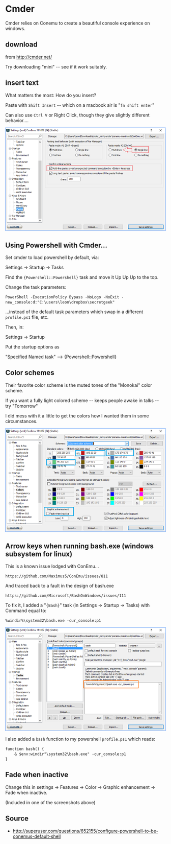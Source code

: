 # Cmder 

Cmder relies on Conemu to create a beautiful console experience on windows. 

## download

from <http://cmder.net/> 

Try downloading "mini" -- see if it work suitably.


## insert text

What matters the most: How do you insert?

Paste with `Shift Insert` -- which on a macbook air is "`fn shift enter`"

Can also use `Ctrl V` or Right Click, though they give slightly different behavior....

![cmder paste settings](CmdEr_Paste_Settings.png)

## Using Powershell with Cmder...

Set cmder to load powershell by default, via:

Settings -> Startup -> Tasks

Find the `{Powershell::Powershell}` task and move it Up Up Up to the top.

Change the task parameters:

    PowerShell -ExecutionPolicy Bypass -NoLogo -NoExit -new_console:d:"C:\users\leon\dropbox\secretgeek"

...instead of the default task parameters which swap in a different `profile.ps1` file, etc.

Then, in:

Settings -> Startup

Put the startup options as

"Specified Named task" --> {Powershell::Powershell}


## Color schemes

Their favorite color scheme is the muted tones of the "Monokai" color scheme.

If you want a fully light colored scheme -- keeps people awake in talks -- try "Tomorrow"

I did mess with it a little to get the colors how I wanted them in some circumstances.

![Tomorrow Color Scheme (slightly modified)](CmdEr_Color_Scheme_Based_On_Tomorrow.png)


## Arrow keys when running bash.exe (windows subsystem for linux)

This is a known issue lodged with ConEmu...

    https://github.com/Maximus5/ConEmu/issues/811

And traced back to a fault in the design of bash.exe

    https://github.com/Microsoft/BashOnWindows/issues/111

To fix it, I added a "`{Bash}`" task (in Settings -> Startup -> Tasks) with Command equal to:

    %windir%\system32\bash.exe -cur_console:p1   

![cmder bash arrows keys support](CmdEr_Bash.png)    
    
I also added a `bash` function to my powershell `profile.ps1` which reads:

    function bash() {
        & $env:windir"\system32\bash.exe" -cur_console:p1
    }
    

## Fade when inactive

Change this in settings -> Features -> Color -> Graphic enhancement -> Fade when inactive.

(Included in one of the screenshots above)

    
## Source

 * <http://superuser.com/questions/652155/configure-powershell-to-be-conemus-default-shell>
 